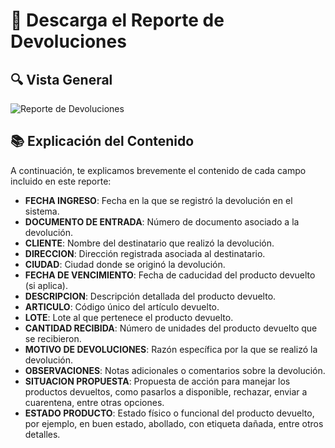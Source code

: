 # 📑 Descarga el Reporte de Devoluciones  
  

## 🔍 Vista General  
<img src="https://josemaestreb.github.io/docs.bil_v2/_asset/03-%20Reportes/024_reporte_devoluciones_completo.png" alt="Reporte de Devoluciones" loading="lazy"/>  

## 📚 Explicación del Contenido  

A continuación, te explicamos brevemente el contenido de cada campo incluido en este reporte:  

- **FECHA INGRESO**: Fecha en la que se registró la devolución en el sistema.  
- **DOCUMENTO DE ENTRADA**: Número de documento asociado a la devolución.  
- **CLIENTE**: Nombre del destinatario que realizó la devolución.  
- **DIRECCION**: Dirección registrada asociada al destinatario.  
- **CIUDAD**: Ciudad donde se originó la devolución.  
- **FECHA DE VENCIMIENTO**: Fecha de caducidad del producto devuelto (si aplica).  
- **DESCRIPCION**: Descripción detallada del producto devuelto.  
- **ARTICULO**: Código único del artículo devuelto.  
- **LOTE**: Lote al que pertenece el producto devuelto.  
- **CANTIDAD RECIBIDA**: Número de unidades del producto devuelto que se recibieron.  
- **MOTIVO DE DEVOLUCIONES**: Razón específica por la que se realizó la devolución.  
- **OBSERVACIONES**: Notas adicionales o comentarios sobre la devolución.  
- **SITUACION PROPUESTA**: Propuesta de acción para manejar los productos devueltos, como pasarlos a disponible, rechazar, enviar a cuarentena, entre otras opciones.  
- **ESTADO PRODUCTO**: Estado físico o funcional del producto devuelto, por ejemplo, en buen estado, abollado, con etiqueta dañada, entre otros detalles.  